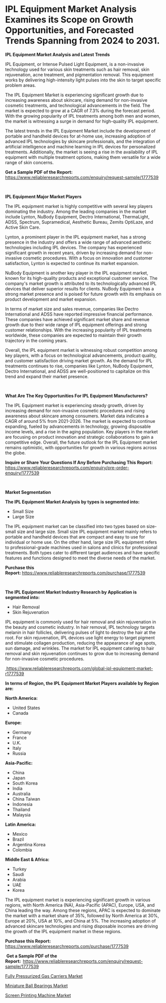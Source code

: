 <p><h1>IPL Equipment Market Analysis Examines its Scope on Growth Opportunities, and Forecasted Trends Spanning from 2024 to 2031.</h1></p><p><strong>IPL Equipment Market Analysis and Latest Trends</strong></p>
<p><p>IPL Equipment, or Intense Pulsed Light Equipment, is a non-invasive technology used for various skin treatments such as hair removal, skin rejuvenation, acne treatment, and pigmentation removal. This equipment works by delivering high-intensity light pulses into the skin to target specific problem areas.</p><p>The IPL Equipment Market is experiencing significant growth due to increasing awareness about skincare, rising demand for non-invasive cosmetic treatments, and technological advancements in the field. The market is expected to grow at a CAGR of 7.3% during the forecast period. With the growing popularity of IPL treatments among both men and women, the market is witnessing a surge in demand for high-quality IPL equipment.</p><p>The latest trends in the IPL Equipment Market include the development of portable and handheld devices for at-home use, increasing adoption of advanced IPL technologies by skincare professionals, and the integration of artificial intelligence and machine learning in IPL devices for personalized treatments. Additionally, the market is seeing a rise in the availability of IPL equipment with multiple treatment options, making them versatile for a wide range of skin concerns.</p></p>
<p><strong>Get a Sample PDF of the Report:&nbsp;</strong> <a href="https://www.reliableresearchreports.com/enquiry/request-sample/1777539">https://www.reliableresearchreports.com/enquiry/request-sample/1777539</a></p>
<p>&nbsp;</p>
<p><strong>IPL Equipment Major Market Players</strong></p>
<p><p>The IPL equipment market is highly competitive with several key players dominating the industry. Among the leading companies in the market include Lynton, NuBody Equipment, Dectro International, ThermaLight, ADSS, Spectrum, Supramedical, Aesthetic Bureau, Zemits OptiLaze, and Active Skin Care.</p><p>Lynton, a prominent player in the IPL equipment market, has a strong presence in the industry and offers a wide range of advanced aesthetic technologies including IPL devices. The company has experienced significant growth in recent years, driven by increasing demand for non-invasive cosmetic procedures. With a focus on innovation and customer satisfaction, Lynton is expected to continue its market expansion.</p><p>NuBody Equipment is another key player in the IPL equipment market, known for its high-quality products and exceptional customer service. The company's market growth is attributed to its technologically advanced IPL devices that deliver superior results for clients. NuBody Equipment has a strong market presence and is poised for future growth with its emphasis on product development and market expansion.</p><p>In terms of market size and sales revenue, companies like Dectro International and ADSS have reported impressive financial performance. These companies have achieved significant market share and revenue growth due to their wide range of IPL equipment offerings and strong customer relationships. With the increasing popularity of IPL treatments worldwide, these companies are expected to maintain their growth trajectory in the coming years.</p><p>Overall, the IPL equipment market is witnessing robust competition among key players, with a focus on technological advancements, product quality, and customer satisfaction driving market growth. As the demand for IPL treatments continues to rise, companies like Lynton, NuBody Equipment, Dectro International, and ADSS are well-positioned to capitalize on this trend and expand their market presence.</p></p>
<p>&nbsp;</p>
<p><strong>What Are The Key Opportunities For IPL Equipment Manufacturers?</strong></p>
<p><p>The IPL Equipment market is experiencing steady growth, driven by increasing demand for non-invasive cosmetic procedures and rising awareness about skincare among consumers. Market data indicates a CAGR of around 5% from 2021-2026. The market is expected to continue expanding, fueled by advancements in technology, growing disposable income levels, and a rise in the aging population. Key players in the market are focusing on product innovation and strategic collaborations to gain a competitive edge. Overall, the future outlook for the IPL Equipment market remains optimistic, with opportunities for growth in various regions across the globe.</p></p>
<p><strong>Inquire or Share Your Questions If Any Before Purchasing This Report:</strong> <a href="https://www.reliableresearchreports.com/enquiry/pre-order-enquiry/1777539">https://www.reliableresearchreports.com/enquiry/pre-order-enquiry/1777539</a></p>
<p>&nbsp;</p>
<p><strong>Market Segmentation</strong></p>
<p><strong>The IPL Equipment Market Analysis by types is segmented into:</strong></p>
<p><ul><li>Small Size</li><li>Large Size</li></ul></p>
<p><p>The IPL equipment market can be classified into two types based on size- small size and large size. Small size IPL equipment market mainly refers to portable and handheld devices that are compact and easy to use for individual or home use. On the other hand, large size IPL equipment refers to professional-grade machines used in salons and clinics for professional treatments. Both types cater to different target audiences and have specific features and functions designed to meet the diverse needs of the market.</p></p>
<p><strong>Purchase this Report:&nbsp;</strong><a href="https://www.reliableresearchreports.com/purchase/1777539">https://www.reliableresearchreports.com/purchase/1777539</a></p>
<p>&nbsp;</p>
<p><strong>The IPL Equipment Market Industry Research by Application is segmented into:</strong></p>
<p><ul><li>Hair Removal</li><li>Skin Rejuvenation</li></ul></p>
<p><p>IPL equipment is commonly used for hair removal and skin rejuvenation in the beauty and cosmetic industry. In hair removal, IPL technology targets melanin in hair follicles, delivering pulses of light to destroy the hair at the root. For skin rejuvenation, IPL devices use light energy to target pigment and stimulate collagen production, reducing the appearance of age spots, sun damage, and wrinkles. The market for IPL equipment catering to hair removal and skin rejuvenation continues to grow due to increasing demand for non-invasive cosmetic procedures.</p></p>
<p><a href="https://www.reliableresearchreports.com/global-ipl-equipment-market-r1777539">&nbsp;https://www.reliableresearchreports.com/global-ipl-equipment-market-r1777539</a></p>
<p><strong>In terms of Region, the IPL Equipment Market Players available by Region are:</strong></p>
<p>
    <p> <strong> North America: </strong>
        <ul>
            <li>United States</li>
            <li>Canada</li>
        </ul>
        </p> 
    <p> <strong> Europe: </strong>
        <ul>
            <li>Germany</li>
            <li>France</li>
            <li>U.K.</li>
            <li>Italy</li>
            <li>Russia</li>
        </ul>
        </p> 
    <p> <strong> Asia-Pacific: </strong>
        <ul>
            <li>China</li>
            <li>Japan</li>
            <li>South Korea</li>
            <li>India</li>
            <li>Australia</li>
            <li>China Taiwan</li>
            <li>Indonesia</li>
            <li>Thailand</li>
            <li>Malaysia</li>
        </ul>
        </p> 
    <p> <strong> Latin America: </strong>
        <ul>
            <li>Mexico</li>
            <li>Brazil</li>
            <li>Argentina Korea</li>
            <li>Colombia</li>
        </ul>
        </p> 
    <p> <strong> Middle East & Africa: </strong>
        <ul>
            <li>Turkey</li>
            <li>Saudi</li>
            <li>Arabia</li>
            <li>UAE</li>
            <li>Korea</li>
        </ul>
    </p>
    </p>
<p><p>The IPL equipment market is experiencing significant growth in various regions, with North America (NA), Asia-Pacific (APAC), Europe, USA, and China leading the way. Among these regions, APAC is expected to dominate the market with a market share of 35%, followed by North America at 30%, Europe at 20%, USA at 10%, and China at 5%. The increasing adoption of advanced skincare technologies and rising disposable incomes are driving the growth of the IPL equipment market in these regions.</p></p>
<p><strong>Purchase this Report: </strong><a href="https://www.reliableresearchreports.com/purchase/1777539">https://www.reliableresearchreports.com/purchase/1777539</a></p>
<p>&nbsp;<strong>Get a Sample PDF of the Report:&nbsp;&nbsp;</strong><a href="https://www.reliableresearchreports.com/enquiry/request-sample/1777539">https://www.reliableresearchreports.com/enquiry/request-sample/1777539</a></p>
<p><strong></strong></p>
<p><p><a href="https://www.linkedin.com/pulse/fully-pressurized-gas-carriers-market-provides-comprehensive-iatfe?trackingId=gaJ%2FiIX8WcWmX6tXgniPkg%3D%3D">Fully Pressurized Gas Carriers Market</a></p><p><a href="https://www.linkedin.com/pulse/miniature-ball-bearings-market-size-reveals-best-marketing-polbe?trackingId=bwa1IvPWHWMDt4bb0kcoOg%3D%3D">Miniature Ball Bearings Market</a></p><p><a href="https://www.linkedin.com/pulse/screen-printing-machine-market-size-cagr-trends-2024-2030-gso1e?trackingId=rCai20CrjBz8FvfP7%2BJNHg%3D%3D">Screen Printing Machine Market</a></p></p>